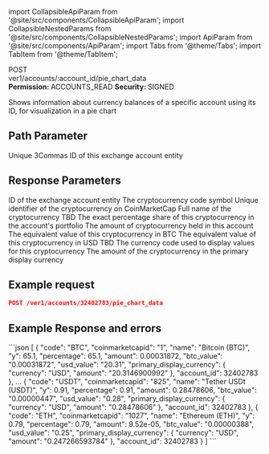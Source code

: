 import CollapsibleApiParam from '@site/src/components/CollapsibleApiParam';
import CollapsibleNestedParams from '@site/src/components/CollapsibleNestedParams';
import ApiParam from '@site/src/components/ApiParam';
import Tabs from '@theme/Tabs';
import TabItem from '@theme/TabItem';

<div className="main-container-endpoint">
    <div className="container-endpoint">
            <div className="container-method-post">
                <span className="endpoint-method">POST</span>
            </div>
              <div className="container-url">
                <span className="endpoint-url">ver1/accounts/:account_id/pie_chart_data</span>
           </div>
    </div>
    <div className="container-permission">
        <span className="permission-description"><strong>Permission: </strong>ACCOUNTS_READ</span>
        <span className="permission-description"><strong>Security: </strong>SIGNED</span>
    </div>
</div>

<p className="p-method-discription">
  Shows information about currency balances of a specific account using its ID, for visualization in a pie chart
</p>


<h2> Path Parameter </h2>

<ApiParam name='account_id' type='integer' id="account_id" required>
    Unique 3Commas ID of this exchange account entity
</ApiParam>

<h2> Response Parameters</h2>

<CollapsibleApiParam name='account_id' type='integer' id="account_id">
ID of the exchange account entity
</CollapsibleApiParam>

<CollapsibleApiParam name='code' type='string' id="code">
The cryptocurrency code symbol
</CollapsibleApiParam>

<CollapsibleApiParam name='coinmarketcapid' type='string' id="coinmarketcapid">
Unique identifier of the cryptocurrency on CoinMarketCap
</CollapsibleApiParam>

<CollapsibleApiParam name='name' type='string' id="name">
Full name of the cryptocurrency
</CollapsibleApiParam>

<CollapsibleApiParam name='y' type='string' id="y">
TBD
</CollapsibleApiParam>

<CollapsibleApiParam name='percentage' type='string' id="percentage">
The exact percentage share of this cryptocurrency in the account's portfolio
</CollapsibleApiParam>

<CollapsibleApiParam name='amount' type='string' id="amount">
The amount of cryptocurrency held in this account
</CollapsibleApiParam>

<CollapsibleApiParam name='btc_value' type='string' id="btc_value">
The equivalent value of this cryptocurrency in BTC
</CollapsibleApiParam>

<CollapsibleApiParam name='usd_value' type='string' id="usd_value">
The equivalent value of this cryptocurrency in USD
</CollapsibleApiParam>

<CollapsibleApiParam name='primary_display_currency' type='object' id="primary_display_currency">
   TBD
    <CollapsibleNestedParams>
      <ApiParam name='currency' type="string" id="currency">
           The currency code used to display values for this cryptocurrency
      </ApiParam> 
      <ApiParam name='amount' type="string" id="amount">
           The amount of the cryptocurrency in the primary display currency
      </ApiParam>   
   </CollapsibleNestedParams>
</CollapsibleApiParam>

<h2> Example request</h2>

<div style={{ margin: '10px', padding: '10px' }}>

```json
POST /ver1/accounts/32402783/pie_chart_data
```
</div>



<h2> Example Response and errors </h2>

<div style={{ margin: '10px', padding: '10px' }}>
   <Tabs>
    <TabItem value="201" label="201 Created" attributes={{className: "greed"}}>
```json
[
    {
        "code": "BTC",
        "coinmarketcapid": "1",
        "name": "Bitcoin (BTC)",
        "y": 65.1,
        "percentage": 65.1,
        "amount": 0.00031872,
        "btc_value": "0.00031872",
        "usd_value": "20.31",
        "primary_display_currency": {
            "currency": "USD",
            "amount": "20.3146900992"
        },
        "account_id": 32402783
    },
   ...
    {
        "code": "USDT",
        "coinmarketcapid": "825",
        "name": "Tether USDt (USDT)",
        "y": 0.91,
        "percentage": 0.91,
        "amount": 0.28478606,
        "btc_value": "0.00000447",
        "usd_value": "0.28",
        "primary_display_currency": {
            "currency": "USD",
            "amount": "0.28478606"
        },
        "account_id": 32402783
    },
    {
        "code": "ETH",
        "coinmarketcapid": "1027",
        "name": "Ethereum (ETH)",
        "y": 0.79,
        "percentage": 0.79,
        "amount": 9.52e-05,
        "btc_value": "0.00000388",
        "usd_value": "0.25",
        "primary_display_currency": {
            "currency": "USD",
            "amount": "0.247266593784"
        },
        "account_id": 32402783
    }
]
```
</TabItem>
</Tabs>
</div>
